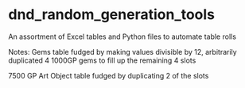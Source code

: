 # dnd_random_generation_tools
 An assortment of Excel tables and Python files to automate table rolls




Notes:
Gems table fudged by making values divisible by 12, 
arbitrarily duplicated 4 1000GP gems to fill up the remaining 4 slots

7500 GP Art Object table fudged by duplicating 2 of the slots


